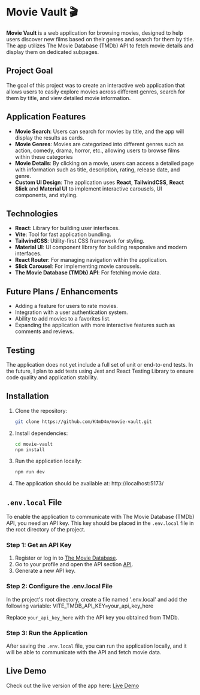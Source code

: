 # Movie Vault 🎬

**Movie Vault** is a web application for browsing movies, designed to help users discover new films based on their genres and search for them by title. The app utilizes The Movie Database (TMDb) API to fetch movie details and display them on dedicated subpages.

## Project Goal

The goal of this project was to create an interactive web application that allows users to easily explore movies across different genres, search for them by title, and view detailed movie information.

## Application Features

- **Movie Search**: Users can search for movies by title, and the app will display the results as cards.
- **Movie Genres**: Movies are categorized into different genres such as action, comedy, drama, horror, etc., allowing users to browse films within these categories
- **Movie Details**: By clicking on a movie, users can access a detailed page with information such as title, description, rating, release date, and genre.
- **Custom UI Design**: The application uses **React**, **TailwindCSS**, **React Slick** and **Material UI** to implement interactive carousels, UI components, and styling.

## Technologies

- **React**: Library for building user interfaces.
- **Vite**: Tool for fast application bundling.
- **TailwindCSS**: Utility-first CSS framework for styling.
- **Material UI**: UI component library for building responsive and modern interfaces.
- **React Router**: For managing navigation within the application.
- **Slick Carousel**: For implementing movie carousels.
- **The Movie Database (TMDb) API**: For fetching movie data.

## Future Plans / Enhancements

- Adding a feature for users to rate movies.
- Integration with a user authentication system.
- Ability to add movies to a favorites list.
- Expanding the application with more interactive features such as comments and reviews.

## Testing

The application does not yet include a full set of unit or end-to-end tests. In the future, I plan to add tests using Jest and React Testing Library to ensure code quality and application stability.

## Installation

1. Clone the repository:

   ```bash
   git clone https://github.com/K4mD4m/movie-vault.git
   ```

2. Install dependencies:

   ```bash
   cd movie-vault
   npm install
   ```

3. Run the application locally:

   ```bash
   npm run dev
   ```

4. The application should be available at: http://localhost:5173/

## `.env.local` File

To enable the application to communicate with The Movie Database (TMDb) API, you need an API key. This key should be placed in the `.env.local` file in the root directory of the project.

### Step 1: Get an API Key

1. Register or log in to [The Movie Database](https://www.themoviedb.org/).
2. Go to your profile and open the API section [API](https://www.themoviedb.org/settings/api).
3. Generate a new API key.

### Step 2: Configure the .env.local File

In the project's root directory, create a file named '.env.local' and add the following variable:
VITE_TMDB_API_KEY=your_api_key_here

Replace `your_api_key_here` with the API key you obtained from TMDb.

### Step 3: Run the Application

After saving the `.env.local` file, you can run the application locally, and it will be able to communicate with the API and fetch movie data.

## Live Demo

Check out the live version of the app here: [Live Demo](https://movie-vault-gilt.vercel.app/)
